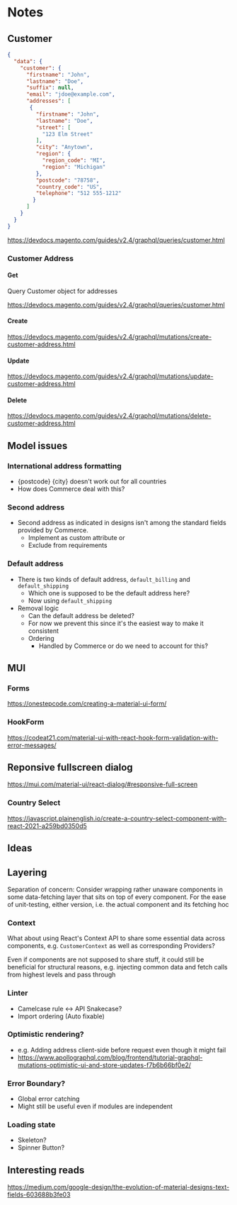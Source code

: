 # Notes

## Customer

```json
{
  "data": {
    "customer": {
      "firstname": "John",
      "lastname": "Doe",
      "suffix": null,
      "email": "jdoe@example.com",
      "addresses": [
       {
         "firstname": "John",
         "lastname": "Doe",
         "street": [
           "123 Elm Street"
         ],
         "city": "Anytown",
         "region": {
           "region_code": "MI",
           "region": "Michigan"
         },
         "postcode": "78758",
         "country_code": "US",
         "telephone": "512 555-1212"
        }
      ]
    }
  }
}
```

https://devdocs.magento.com/guides/v2.4/graphql/queries/customer.html


### Customer Address

#### Get

Query Customer object for addresses

https://devdocs.magento.com/guides/v2.4/graphql/queries/customer.html

#### Create

https://devdocs.magento.com/guides/v2.4/graphql/mutations/create-customer-address.html

#### Update

https://devdocs.magento.com/guides/v2.4/graphql/mutations/update-customer-address.html

#### Delete

https://devdocs.magento.com/guides/v2.4/graphql/mutations/delete-customer-address.html


## Model issues

### International address formatting

* {postcode} {city} doesn't work out for all countries
* How does Commerce deal with this? 

### Second address

* Second address as indicated in designs isn't among the standard fields provided by Commerce.
  * Implement as custom attribute or
  * Exclude from requirements

### Default address

* There is two kinds of default address, `default_billing` and `default_shipping`
  * Which one is supposed to be the default address here?
  * Now using `default_shipping`
* Removal logic
  * Can the default address be deleted?
  * For now we prevent this since it's the easiest way to make it consistent
  * Ordering
    * Handled by Commerce or do we need to account for this?



## MUI

### Forms

https://onestepcode.com/creating-a-material-ui-form/

### HookForm

https://codeat21.com/material-ui-with-react-hook-form-validation-with-error-messages/


## Reponsive fullscreen dialog

https://mui.com/material-ui/react-dialog/#responsive-full-screen


### Country Select

https://javascript.plainenglish.io/create-a-country-select-component-with-react-2021-a259bd0350d5


## Ideas

## Layering

Separation of concern: Consider wrapping rather unaware components in some data-fetching layer that sits on top of every component. For the ease of unit-testing, either version, i.e. the actual component and its fetching hoc

### Context

What about using React's Context API to share some essential data across components, e.g. `CustomerContext` as well as corresponding Providers?

Even if components are not supposed to share stuff, it could still be beneficial for structural reasons, e.g. injecting common data and fetch calls from highest levels and pass through

### Linter

* Camelcase rule <-> API Snakecase?
* Import ordering (Auto fixable)

### Optimistic rendering?

* e.g. Adding address client-side before request even though it might fail
* https://www.apollographql.com/blog/frontend/tutorial-graphql-mutations-optimistic-ui-and-store-updates-f7b6b66bf0e2/



### Error Boundary?

* Global error catching
* Might still be useful even if modules are independent

### Loading state

* Skeleton?
* Spinner Button?

## Interesting reads

https://medium.com/google-design/the-evolution-of-material-designs-text-fields-603688b3fe03


